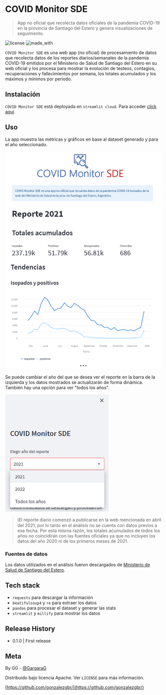 # COVID Monitor SDE
> App no oficial que recolecta datos oficiales de la pandemia COVID-19 en la provincia de Santiago del Estero y 
> genera visualizaciones de seguimiento.

![license](https://img.shields.io/badge/license-Apache-orange)
![made_with](https://img.shields.io/badge/Made%20with-Python-blue)


`COVID Monitor SDE` es una web app (no oficial) de procesamiento de datos que recolecta datos de los reportes 
diarios/semanales de la pandemia COVID-19 emitidos por el Ministerio de Salud de Santiago del Estero en su 
web oficial y los procesa para mostrar la evolución de testeos, contagios, recuperaciones y fallecimientos 
por semana, los totales acumulados y los máximos y mínimos por período.

## Instalación

`COVID Monitor SDE` está deployada en `streamlit cloud`. Para acceder [click aquí]().

## Uso

La app muestra las métricas y gráficos en base al dataset generado y para el año seleccionado. 

![Covid Monitor GUI](docs/covid_monitor_main.png)

Se puede cambiar el año del que se desea ver el reporte en la barra de la izquierda y los datos mostrados 
se actualizarán de forma dinámica. También hay una opción para ver "todos los años".

![Covid Monitor año](docs/covid_monitor_elegir_anio.png)

> ℹ️El reporte diario comenzó a publicarse en la web mencionada en abril del 2021, por lo tanto
en el análisis no se cuenta con datos previos a esa fecha. Por esta misma razón, los totales acumulados de todos
los años no coincidirán con las fuentes oficiales ya que no incluyen los datos del año 2020 ni de los primeros 
meses de 2021.


### Fuentes de datos

Los datos utilizados en el análisis fueron descargados de [Ministerio de Salud de Santiago del Estero](https://msaludsgo.gov.ar/web/seccion/covid-19/reporte-diario/).

## Tech stack

* `requests` para descargar la información
* `beatifulsoup4` y `re` para extraer los datos 
* `pandas` para procesar el dataset y generar las stats
* `streamlit` y `millify` para mostrar los datos

## Release History

* 0.1.0 | First release


## Meta

By GG - [@GargaraG](https://twitter.com/GargaraG) 

Distribuido bajo licencia Apache. Ver ``LICENSE`` para más información.

[https://github.com/gonzalezgbr/](https://github.com/gonzalezgbr/)
